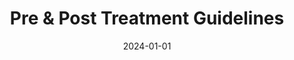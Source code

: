 ---
title: "Pre & Post Treatment Guidelines"
description: "Important pre and post treatment care instructions for Botox and dermal filler treatments at Still Time Beauty in Boulder, Colorado."
keywords: "Botox aftercare, dermal filler aftercare, treatment preparation Boulder, medical aesthetics care"
date: 2024-01-01
type: "page"
layout: "pre-post-treatment"
---